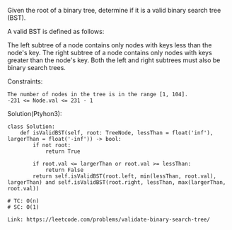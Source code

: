 Given the root of a binary tree, determine if it is a valid binary search tree (BST).

A valid BST is defined as follows:

The left subtree of a node contains only nodes with keys less than the node's key.
The right subtree of a node contains only nodes with keys greater than the node's key.
Both the left and right subtrees must also be binary search trees.

Constraints:
```
The number of nodes in the tree is in the range [1, 104].
-231 <= Node.val <= 231 - 1
```
Solution(Ptyhon3):
```
class Solution:
    def isValidBST(self, root: TreeNode, lessThan = float('inf'), largerThan = float('-inf')) -> bool:
        if not root:
            return True
            
        if root.val <= largerThan or root.val >= lessThan:
            return False
        return self.isValidBST(root.left, min(lessThan, root.val), largerThan) and self.isValidBST(root.right, lessThan, max(largerThan, root.val))

# TC: O(n)
# SC: O(1)
```
```
Link: https://leetcode.com/problems/validate-binary-search-tree/
```
